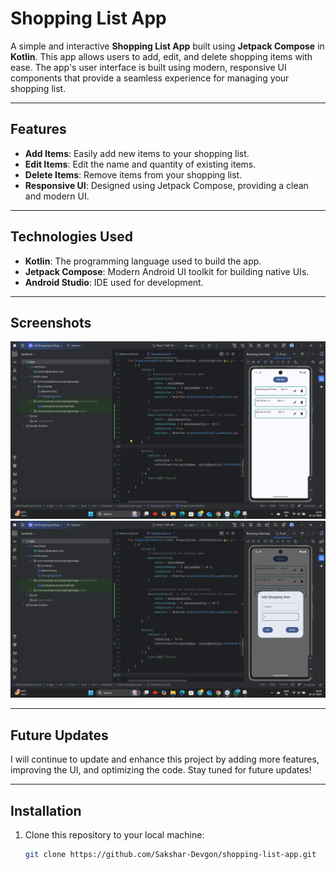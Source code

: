 # Shopping List App

A simple and interactive **Shopping List App** built using **Jetpack Compose** in **Kotlin**. This app allows users to add, edit, and delete shopping items with ease. The app's user interface is built using modern, responsive UI components that provide a seamless experience for managing your shopping list.

---

## Features

- **Add Items**: Easily add new items to your shopping list.
- **Edit Items**: Edit the name and quantity of existing items.
- **Delete Items**: Remove items from your shopping list.
- **Responsive UI**: Designed using Jetpack Compose, providing a clean and modern UI.

---

## Technologies Used

- **Kotlin**: The programming language used to build the app.
- **Jetpack Compose**: Modern Android UI toolkit for building native UIs.
- **Android Studio**: IDE used for development.

---

## Screenshots

![Screenshot 1](https://github.com/Sakshar-Devgon/ShoppingList-App/blob/master/Screenshot%202024-12-16%20193910.png?raw=true)
![Screenshot 2](https://github.com/Sakshar-Devgon/ShoppingList-App/blob/master/Screenshot%202024-12-16%20193850.png?raw=true)

---

## Future Updates
I will continue to update and enhance this project by adding more features, improving the UI, and optimizing the code. Stay tuned for future updates!

---

## Installation

1. Clone this repository to your local machine:
   ```bash
   git clone https://github.com/Sakshar-Devgon/shopping-list-app.git
